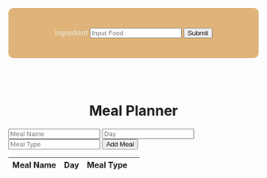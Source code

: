 
<head>
	<script src="https://ajax.googleapis.com/ajax/libs/jquery/3.6.1/jquery.min.js"></script>
</head>


<script>

function getFood(){
    let inputFood = document.getElementById("inputFood").value;
    return inputFood;
}

function findCalories(foodName) {
    result = document.getElementById("findCaloriesResult");

    // Fetch data from API
    fetch('https://csatri1.tk/api/nutrition/findCalories/"'+foodName+'"', {credentials: 'include'})
    .then(response => response.json())
    .then(data => {

        console.log(data);

        result.innerHTML = "calories in one serving of " + foodName + ": " + data.findCalories + " cal";
    })
}

</script>



<div style="background-color: #DFB379; text-align: center; vertical-align: middle; padding: 40px; margin-top: 30px; border-radius: 10px;">
    <w>Ingredient</w>
    <input id="inputFood" placeholder="Input Food">
    <button onclick="findCalories(getFood())">Submit</button>
</div>

<div style=" text-align:center; vertical-align: middle; padding:10px; margin-top:30px">
    <w id="findCaloriesResult"></w>
</div>

<style>
w { color: #eeeee4 }
</style>






<html>
  <head>
    <title>Meal Planner</title>
    <meta charset="UTF-8" />
  </head>
  <body>
    <h1 id="meal-planner">Meal Planner</h1>
    <div>
      <input placeholder ="Meal Name" type="text" id="meal-name" />
      <input placeholder ="Day" type="text" id="day" />
      <input placeholder ="Meal Type" type="text" id="meal-type" />
      <button id="add-meal">Add Meal</button>
    </div>
    <table id="meal-table">
      <thead>
        <tr>
          <th>Meal Name</th>
          <th>Day</th>
          <th>Meal Type</th>
          <th></th>
        </tr>
      </thead>
      <tbody></tbody>
    </table>
    <script>
      const mealTable = document.querySelector("#meal-table tbody");
      const addMealBtn = document.querySelector("#add-meal");
      const mealNameInput = document.querySelector("#meal-name");
      const dayInput = document.querySelector("#day");
      const mealTypeInput = document.querySelector("#meal-type");
      addMealBtn.addEventListener("click", () => {
        const name = mealNameInput.value;
        const day = dayInput.value;
        const mealType = mealTypeInput.value;
        const meal = { name, day, mealType };
        fetch("https://csatri1.tk/api/planner/create/" + name + "/" + day + "/" + mealType, { method: "POST", credentials: 'include' })
          .then((res) => res.json())
          .then((data) => {
            addMealToTable(data);
            mealNameInput.value = "";
            dayInput.value = "";
            mealTypeInput.value = "";
          })
          .catch((err) => console.log(err));
      });
      function getMeals() {
        fetch("https://csatri1.tk/api/planner/", {credentials: 'include'})
          .then((res) => res.json())
          .then((data) => {
            mealTable.innerHTML = "";
            data.forEach(addMealToTable);
          })
          .catch((err) => console.log(err));
      }
      function addMealToTable(meal) {
        const row = document.createElement("tr");
        const nameCell = document.createElement("td");
        const dayCell = document.createElement("td");
        const mealTypeCell = document.createElement("td");
        const deleteCell = document.createElement("td");
        const deleteButton = document.createElement("button");
        deleteButton.innerHTML = "Delete";
        deleteButton.addEventListener("click", () => {
          deleteMeal(meal);
        });
        nameCell.textContent = meal.name;
        dayCell.textContent = meal.day;
        mealTypeCell.textContent = meal.meal;
        deleteCell.appendChild(deleteButton);
        row.appendChild(nameCell);
        row.appendChild(dayCell);
        row.appendChild(mealTypeCell);
        row.appendChild(deleteCell);
        mealTable.appendChild(row);
      }
      function deleteMeal(meal) {
        fetch(
          "https://csatri1.tk/api/planner/delete/" + meal.id,
          { method: "DELETE", credentials: 'include' }
        )
          .then(() => {
            getMeals();
          })
          .catch((err) => console.log(err));
      }
      getMeals();
    </script>
    <style>
      #meal-planner {
        text-align:center;
      }
      </style>
  </body>
</html>








